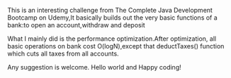 This is an interesting challenge from The Complete Java Development Bootcamp on Udemy,It basically builds out the very basic functions of a bank:to open an account,withdraw and deposit

What I mainly did is the performance optimization.After optimization, all basic operations on bank cost O(logN),except that deductTaxes() function which cuts all taxes from all accounts.

Any suggestion is welcome.
Hello world and Happy coding!

